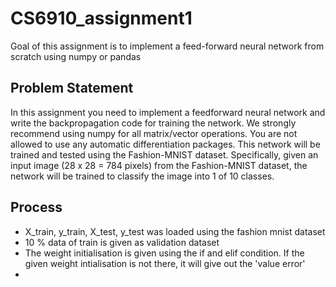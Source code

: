 # CS6910_assignment1

Goal of this assignment is to implement a feed-forward neural network from scratch using numpy or pandas

## Problem Statement
In this assignment you need to implement a feedforward neural network and write the backpropagation code for 
training the network. We strongly recommend using numpy for all matrix/vector operations. You are not allowed 
to use any automatic differentiation packages. This network will be trained and tested using the 
Fashion-MNIST dataset. Specifically, given an input image (28 x 28 = 784 pixels) from the Fashion-MNIST dataset, 
the network will be trained to classify the image into 1 of 10 classes.

## Process
* X_train, y_train, X_test, y_test was loaded using the fashion mnist dataset
* 10 % data of train is given as validation dataset
* The weight initialisation is given using the if and elif condition. If the given weight intialisation is not there, it will give out the 'value error'
* 


